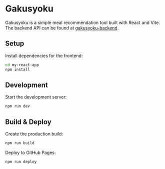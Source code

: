 # Gakusyoku

Gakusyoku is a simple meal recommendation tool built with React and Vite.
The backend API can be found at
[gakusyoku-backend](https://github.com/matuhiro97/gakusyoku-backend).

## Setup

Install dependencies for the frontend:

```bash
cd my-react-app
npm install
```

## Development

Start the development server:

```bash
npm run dev
```

## Build & Deploy

Create the production build:

```bash
npm run build
```

Deploy to GitHub Pages:

```bash
npm run deploy
```
